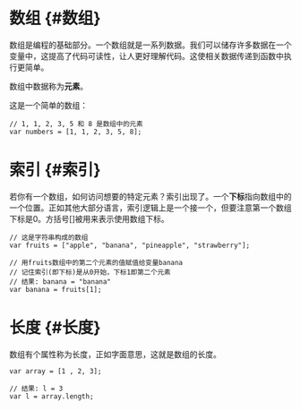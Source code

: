 # 数组 {#数组}

数组是编程的基础部分。一个数组就是一系列数据。我们可以储存许多数据在一个变量中，这提高了代码可读性，让人更好理解代码。这使相关数据传递到函数中执行更简单。

数组中数据称为**元素**。

这是一个简单的数组：

```
// 1, 1, 2, 3, 5 和 8 是数组中的元素
var numbers = [1, 1, 2, 3, 5, 8];
```

# 索引 {#索引}

若你有一个数组，如何访问想要的特定元素？索引出现了。一个**下标**指向数组中的一个位置。正如其他大部分语言，索引逻辑上是一个接一个，但要注意第一个数组下标是0。方括号\[\]被用来表示使用数组下标。

```
// 这是字符串构成的数组
var fruits = ["apple", "banana", "pineapple", "strawberry"];

// 用fruits数组中的第二个元素的值赋值给变量banana
// 记住索引(即下标)是从0开始，下标1即第二个元素
// 结果: banana = "banana"
var banana = fruits[1];
```

# 长度 {#长度}

数组有个属性称为长度，正如字面意思，这就是数组的长度。

```
var array = [1 , 2, 3];

// 结果: l = 3
var l = array.length;
```



